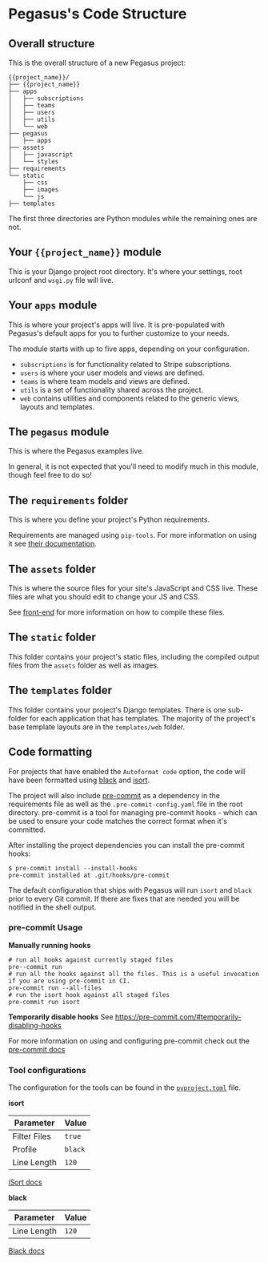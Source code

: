 # Pegasus's Code Structure

## Overall structure

This is the overall structure of a new Pegasus project:

```
{{project_name}}/
├── {{project_name}}
├── apps
│   ├── subscriptions
│   ├── teams
│   ├── users
│   ├── utils
│   └── web
├── pegasus
│   ├── apps
├── assets
│   ├── javascript
│   └── styles
├── requirements
└── static
    ├── css
    ├── images
    └── js
├── templates
```

The first three directories are Python modules while the remaining ones are not.

## Your `{{project_name}}` module

This is your Django project root directory. 
It's where your settings, root urlconf and `wsgi.py` file will live.

## Your `apps` module

This is where your project's apps will live.
It is pre-populated with Pegasus's default apps for you to further customize to your needs.

The module starts with up to five apps, depending on your configuration.

- `subscriptions` is for functionality related to Stripe subscriptions.
- `users` is where your user models and views are defined.
- `teams` is where team models and views are defined.
- `utils` is a set of functionality shared across the project.
- `web` contains utilities and components related to the generic views, layouts and templates.

## The `pegasus` module

This is where the Pegasus examples live.

In general, it is not expected that you'll need to modify much in this module, though feel free to do so!

## The `requirements` folder

This is where you define your project's Python requirements.

Requirements are managed using `pip-tools`. 
For more information on using it see [their documentation](https://github.com/jazzband/pip-tools).

## The `assets` folder

This is where the source files for your site's JavaScript and CSS live.
These files are what you should edit to change your JS and CSS.

See [front-end](/front-end) for more information on how to compile these files.


## The `static` folder

This folder contains your project's static files, including the compiled output files
from the `assets` folder as well as images.

## The `templates` folder

This folder contains your project's Django templates.
There is one sub-folder for each application that has templates.
The majority of the project's base template layouts are in the `templates/web` folder.

## Code formatting

For projects that have enabled the `Autoformat code` option, the code will have been formatted
using [black](https://black.readthedocs.io/en/stable/) and [isort](https://pycqa.github.io/isort/).

The project will also include [pre-commit](https://pre-commit.com/) as a dependency in the requirements file
as well as the `.pre-commit-config.yaml` file in the root directory. pre-commit is a tool for managing pre-commit
hooks - which can be used to ensure your code matches the correct format when it's committed.

After installing the project dependencies you can install the pre-commit hooks:

```
$ pre-commit install --install-hooks
pre-commit installed at .git/hooks/pre-commit
```

The default configuration that ships with Pegasus will run `isort` and `black` prior to every Git
commit. If there are fixes that are needed you will be notified in the shell output.

### pre-commit Usage

**Manually running hooks**
```shell
# run all hooks against currently staged files
pre--commit run
# run all the hooks against all the files. This is a useful invocation if you are using pre-commit in CI.
pre-commit run --all-files
# run the isort hook against all staged files
pre-commit run isort
```

**Temporarily disable hooks**
See https://pre-commit.com/#temporarily-disabling-hooks

For more information on using and configuring pre-commit check out the 
[pre-commit docs](https://pre-commit.com/#quick-start) 


### Tool configurations
The configuration for the tools can be found in the [`pyproject.toml`][toml] file.

[toml]: https://black.readthedocs.io/en/stable/usage_and_configuration/the_basics.html#what-on-earth-is-a-pyproject-toml-file

**isort**

| Parameter    | Value   |
|--------------|---------|
| Filter Files | `true`  |
| Profile      | `black` | 
| Line Length  | `120`   |

[iSort docs](https://pycqa.github.io/isort/docs/configuration/options)

**black**

| Parameter    | Value   |
|--------------|---------|
| Line Length  | `120`   |

[Black docs](https://black.readthedocs.io/en/stable/usage_and_configuration/the_basics.html)
